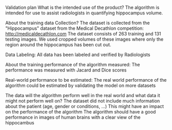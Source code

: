 Validation plan
What is the intended use of the product?
The algorithm is intended for use to assist radiologists in quantifying hippocampus volume.

About the training data Collection?
The dataset is collected from the "Hippocampus" dataset from the Medical Decathlon competition: http://medicaldecathlon.com
The dataset consists of 263 training and 131 testing images.
We used cropped volumes of these images where only the region around the hippocampus has been cut out.

Data Labeling:
All data has been labeled and verified by Radiologists

About the training performance of the algorithm measured:
The performance was measured with Jacard and Dice scores

Real-world performance to be estimated: 
The real world performance of the algorithm could be estimated by validating the model on more datasets


The data will the algorithm perform well in the real world and what data it might not perform well on?
The dataset did not include much information about the patient (age, gender or conditions, ...)
This might have an impact on the performance of the algorithm
The algorithm should have a good performance in images of human brains with a clear view of the hippocambus
